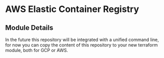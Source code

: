# AWS Elastic Container Registry

## Module Details

In the future this repository will be integrated with a unified command line, for now you can copy the content of this repository to your new terraform module, both for GCP or AWS.

<!-- BEGINNING OF PRE-COMMIT-TERRAFORM DOCS HOOK -->


<!-- END OF PRE-COMMIT-TERRAFORM DOCS HOOK -->
